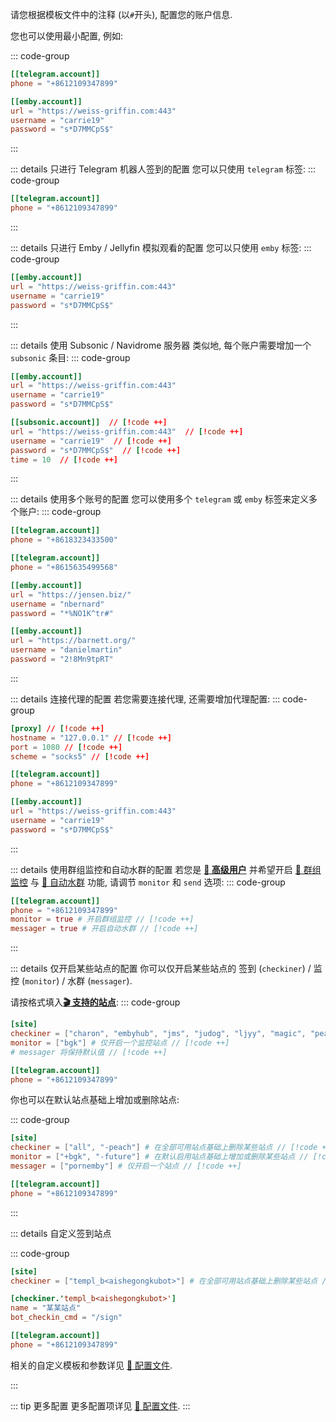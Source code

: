 请您根据模板文件中的注释 (以`#`开头), 配置您的账户信息.

您也可以使用最小配置, 例如:

::: code-group

```toml [config.toml]
[[telegram.account]]
phone = "+8612109347899"

[[emby.account]]
url = "https://weiss-griffin.com:443"
username = "carrie19"
password = "s*D7MMCpS$"
```

:::

::: details 只进行 Telegram 机器人签到的配置
您可以只使用 `telegram` 标签:
::: code-group

```toml [config.toml]
[[telegram.account]]
phone = "+8612109347899"
```

:::

::: details 只进行 Emby / Jellyfin 模拟观看的配置
您可以只使用 `emby` 标签:
::: code-group

```toml [config.toml]
[[emby.account]]
url = "https://weiss-griffin.com:443"
username = "carrie19"
password = "s*D7MMCpS$"
```

:::

::: details 使用 Subsonic / Navidrome 服务器
类似地, 每个账户需要增加一个 `subsonic` 条目:
::: code-group

```toml [config.toml]
[[emby.account]]
url = "https://weiss-griffin.com:443"
username = "carrie19"
password = "s*D7MMCpS$"

[[subsonic.account]]  // [!code ++]
url = "https://weiss-griffin.com:443"  // [!code ++]
username = "carrie19"  // [!code ++]
password = "s*D7MMCpS$"  // [!code ++]
time = 10  // [!code ++]
```

:::

::: details 使用多个账号的配置
您可以使用多个 `telegram` 或 `emby` 标签来定义多个账户:
::: code-group

```toml [config.toml]
[[telegram.account]]
phone = "+8618323433500"

[[telegram.account]]
phone = "+8615635499568"

[[emby.account]]
url = "https://jensen.biz/"
username = "nbernard"
password = "*%NO1K^tr#"

[[emby.account]]
url = "https://barnett.org/"
username = "danielmartin"
password = "2!8Mn9tpRT"
```

:::

::: details 连接代理的配置
若您需要连接代理, 还需要增加代理配置:
::: code-group

```toml [config.toml]
[proxy] // [!code ++]
hostname = "127.0.0.1" // [!code ++]
port = 1080 // [!code ++]
scheme = "socks5" // [!code ++]

[[telegram.account]]
phone = "+8612109347899"

[[emby.account]]
url = "https://weiss-griffin.com:443"
username = "carrie19"
password = "s*D7MMCpS$"
```

:::

::: details 使用群组监控和自动水群的配置
若您是 [**👑 高级用户**](/guide/高级用户) 并希望开启 [👀 群组监控](/guide/功能说明-群组监控) 与 [💬 自动水群](/guide/功能说明-自动水群) 功能, 请调节 `monitor` 和 `send` 选项:
::: code-group

```toml [config.toml]
[[telegram.account]]
phone = "+8612109347899"
monitor = true # 开启群组监控 // [!code ++]
messager = true # 开启自动水群 // [!code ++]
```

:::

::: details 仅开启某些站点的配置
你可以仅开启某些站点的 签到 (`checkiner`) / 监控 (`monitor`) / 水群 (`messager`).

请按格式填入[**🎬 支持的站点**](/guide/支持的站点):
::: code-group

```toml [config.toml]
[site]
checkiner = ["charon", "embyhub", "jms", "judog", "ljyy", "magic", "peach", "pornfans", "sssq", "temby", "terminus"] # 自定义多个签到站点 // [!code ++]
monitor = ["bgk"] # 仅开启一个监控站点 // [!code ++]
# messager 将保持默认值 // [!code ++]

[[telegram.account]]
phone = "+8612109347899"
```

你也可以在默认站点基础上增加或删除站点:

::: code-group

```toml [config.toml]
[site]
checkiner = ["all", "-peach"] # 在全部可用站点基础上删除某些站点 // [!code ++]
monitor = ["+bgk", "-future"] # 在默认启用站点基础上增加或删除某些站点 // [!code ++]
messager = ["pornemby"] # 仅开启一个站点 // [!code ++]

[[telegram.account]]
phone = "+8612109347899"
```

:::

::: details 自定义签到站点

::: code-group

```toml [config.toml]
[site]
checkiner = ["templ_b<aishegongkubot>"] # 在全部可用站点基础上删除某些站点 // [!code ++]

[checkiner.'templ_b<aishegongkubot>']
name = "某某站点"
bot_checkin_cmd = "/sign"

[[telegram.account]]
phone = "+8612109347899"
```

相关的自定义模板和参数详见 [🔧 配置文件](/guide/配置文件#站点尚未被支持时使用模板创建).

:::

::: tip 更多配置
更多配置项详见 [🔧 配置文件](/guide/配置文件).
:::
